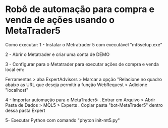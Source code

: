 # Robô de automação para compra e venda de ações usando o MetaTrader5

Como executar:
1 - Instalar o Metratrader 5 com executável "mt5setup.exe"

2 - Abrir o Metatrader e criar uma conta de DEMO

3 - Configurar para o Metatrader para executar ações de compra e venda local em:

Ferramentas > aba ExpertAdvisors > Marcar a opção "Relacione no quadro abaixo as URL que deseja permitir a função WebRequest > Adicione "localhost"

4 - Importar automação para o MetaTrader5:
. Entrar em Arquivo > Abrir Pasta de Dados > MQL5 > Experts
. Copiar pasta "bot-MetaTrader5" dentro dessa pasta Expert

5- Executar Python com comando "phyton init-mt5.py"